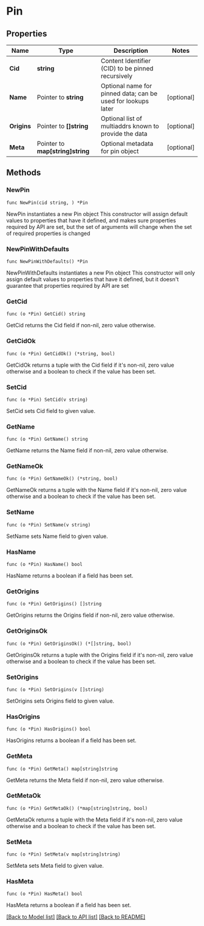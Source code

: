 # Pin

## Properties

Name | Type | Description | Notes
------------ | ------------- | ------------- | -------------
**Cid** | **string** | Content Identifier (CID) to be pinned recursively | 
**Name** | Pointer to **string** | Optional name for pinned data; can be used for lookups later | [optional] 
**Origins** | Pointer to **[]string** | Optional list of multiaddrs known to provide the data | [optional] 
**Meta** | Pointer to **map[string]string** | Optional metadata for pin object | [optional] 

## Methods

### NewPin

`func NewPin(cid string, ) *Pin`

NewPin instantiates a new Pin object
This constructor will assign default values to properties that have it defined,
and makes sure properties required by API are set, but the set of arguments
will change when the set of required properties is changed

### NewPinWithDefaults

`func NewPinWithDefaults() *Pin`

NewPinWithDefaults instantiates a new Pin object
This constructor will only assign default values to properties that have it defined,
but it doesn't guarantee that properties required by API are set

### GetCid

`func (o *Pin) GetCid() string`

GetCid returns the Cid field if non-nil, zero value otherwise.

### GetCidOk

`func (o *Pin) GetCidOk() (*string, bool)`

GetCidOk returns a tuple with the Cid field if it's non-nil, zero value otherwise
and a boolean to check if the value has been set.

### SetCid

`func (o *Pin) SetCid(v string)`

SetCid sets Cid field to given value.


### GetName

`func (o *Pin) GetName() string`

GetName returns the Name field if non-nil, zero value otherwise.

### GetNameOk

`func (o *Pin) GetNameOk() (*string, bool)`

GetNameOk returns a tuple with the Name field if it's non-nil, zero value otherwise
and a boolean to check if the value has been set.

### SetName

`func (o *Pin) SetName(v string)`

SetName sets Name field to given value.

### HasName

`func (o *Pin) HasName() bool`

HasName returns a boolean if a field has been set.

### GetOrigins

`func (o *Pin) GetOrigins() []string`

GetOrigins returns the Origins field if non-nil, zero value otherwise.

### GetOriginsOk

`func (o *Pin) GetOriginsOk() (*[]string, bool)`

GetOriginsOk returns a tuple with the Origins field if it's non-nil, zero value otherwise
and a boolean to check if the value has been set.

### SetOrigins

`func (o *Pin) SetOrigins(v []string)`

SetOrigins sets Origins field to given value.

### HasOrigins

`func (o *Pin) HasOrigins() bool`

HasOrigins returns a boolean if a field has been set.

### GetMeta

`func (o *Pin) GetMeta() map[string]string`

GetMeta returns the Meta field if non-nil, zero value otherwise.

### GetMetaOk

`func (o *Pin) GetMetaOk() (*map[string]string, bool)`

GetMetaOk returns a tuple with the Meta field if it's non-nil, zero value otherwise
and a boolean to check if the value has been set.

### SetMeta

`func (o *Pin) SetMeta(v map[string]string)`

SetMeta sets Meta field to given value.

### HasMeta

`func (o *Pin) HasMeta() bool`

HasMeta returns a boolean if a field has been set.


[[Back to Model list]](../README.md#documentation-for-models) [[Back to API list]](../README.md#documentation-for-api-endpoints) [[Back to README]](../README.md)


